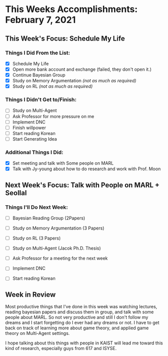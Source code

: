 # This Weeks Accomplishments: February 7, 2021

## This Week's Focus: Schedule My Life

### Things I Did From the List:

- [X] Schedule My Life
- [X] Open more bank account and exchange (failed, they don't open it.)
- [X] Continue Bayesian Group
- [X] Study on Memory Argumentation *(not as much as required)*
- [X] Study on RL *(not as much as required)*

### Things I Didn't Get to/Finish:

- [ ] Study on Multi-Agent
- [ ] Ask Professor for more pressure on me
- [ ] Implement DNC
- [ ] Finish willpower
- [ ] Start reading Korean
- [ ] Start Generating Idea

### Additional Things I Did:

- [X] Set meeting and talk with Some people on MARL
- [X] Talk with Jy-young about how to do research and work with Prof. Moon

## Next Week's Focus: Talk with People on MARL + Seollal

### Things I'll Do Next Week:

- [ ] Bayesian Reading Group (2Papers)
- [ ] Study on Memory Argumentation (3 Papers)
- [ ] Study on RL (3 Papers)
- [ ] Study on Multi-Agent (Jacok Ph.D. Thesis)
- [ ] Ask Professor for a meeting for the next week
- [ ] Implement DNC
- [ ] Start reading Korean


## Week in Review

Most productive things that I've done in this week was watching lectures, reading bayesian papers and discuss them in group, and talk with some people about MARL.
So not very productive and still I don't follow my dreams and I start forgetting do I ever had any dreams or not. I have to get back on track of learning more about game theory,
and applied game theory on Multi-Agent settings.

I hope talking about this things with people in KAIST will lead me toward this kind of research, especially guys from 617 and ISYSE.

